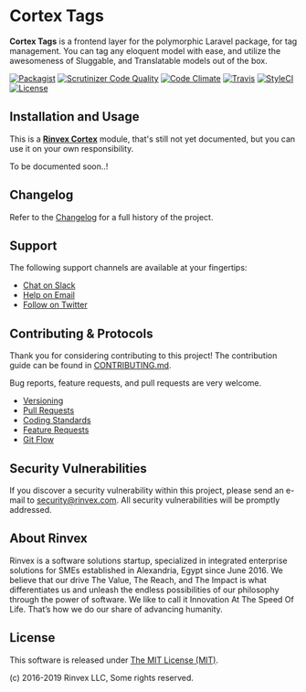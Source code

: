 # Cortex Tags

**Cortex Tags** is a frontend layer for the polymorphic Laravel package, for tag management. You can tag any eloquent model with ease, and utilize the awesomeness of Sluggable, and Translatable models out of the box.

[![Packagist](https://img.shields.io/packagist/v/cortex/tags.svg?label=Packagist&style=flat-square)](https://packagist.org/packages/cortex/tags)
[![Scrutinizer Code Quality](https://img.shields.io/scrutinizer/g/rinvex/cortex-tags.svg?label=Scrutinizer&style=flat-square)](https://scrutinizer-ci.com/g/rinvex/cortex-tags/)
[![Code Climate](https://img.shields.io/codeclimate/github/rinvex/cortex-tags.svg?label=CodeClimate&style=flat-square)](https://codeclimate.com/github/rinvex/cortex-tags)
[![Travis](https://img.shields.io/travis/rinvex/cortex-tags.svg?label=TravisCI&style=flat-square)](https://travis-ci.org/rinvex/cortex-tags)
[![StyleCI](https://styleci.io/repos/93621990/shield)](https://styleci.io/repos/93621990)
[![License](https://img.shields.io/packagist/l/cortex/tags.svg?label=License&style=flat-square)](https://github.com/rinvex/cortex-tags/blob/develop/LICENSE)


## Installation and Usage

This is a **[Rinvex Cortex](https://github.com/rinvex/cortex)** module, that's still not yet documented, but you can use it on your own responsibility.

To be documented soon..!


## Changelog

Refer to the [Changelog](CHANGELOG.md) for a full history of the project.


## Support

The following support channels are available at your fingertips:

- [Chat on Slack](http://chat.rinvex.com)
- [Help on Email](mailto:help@rinvex.com)
- [Follow on Twitter](https://twitter.com/rinvex)


## Contributing & Protocols

Thank you for considering contributing to this project! The contribution guide can be found in [CONTRIBUTING.md](CONTRIBUTING.md).

Bug reports, feature requests, and pull requests are very welcome.

- [Versioning](CONTRIBUTING.md#versioning)
- [Pull Requests](CONTRIBUTING.md#pull-requests)
- [Coding Standards](CONTRIBUTING.md#coding-standards)
- [Feature Requests](CONTRIBUTING.md#feature-requests)
- [Git Flow](CONTRIBUTING.md#git-flow)


## Security Vulnerabilities

If you discover a security vulnerability within this project, please send an e-mail to [security@rinvex.com](security@rinvex.com). All security vulnerabilities will be promptly addressed.


## About Rinvex

Rinvex is a software solutions startup, specialized in integrated enterprise solutions for SMEs established in Alexandria, Egypt since June 2016. We believe that our drive The Value, The Reach, and The Impact is what differentiates us and unleash the endless possibilities of our philosophy through the power of software. We like to call it Innovation At The Speed Of Life. That’s how we do our share of advancing humanity.


## License

This software is released under [The MIT License (MIT)](LICENSE).

(c) 2016-2019 Rinvex LLC, Some rights reserved.
